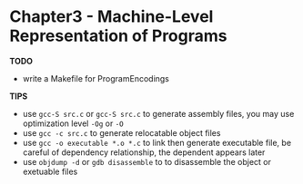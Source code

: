 # Chapter3 - Machine-Level Representation of Programs

**TODO**
- write a Makefile for ProgramEncodings

**TIPS**
- use `gcc-S src.c` or `gcc-S src.c` to generate assembly files, you may use optimization level `-Og` or `-O`
- use `gcc -c src.c` to generate relocatable object files
- use `gcc -o executable *.o *.c` to link then generate executable file, be careful of dependency relationship, the dependent appears later
- use `objdump -d` or `gdb disassemble` to to disassemble the object or exetuable files
